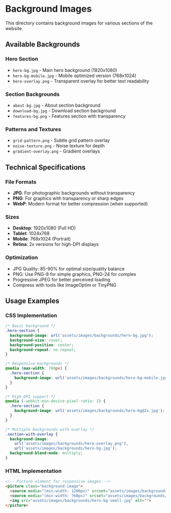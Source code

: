 # Background Images

This directory contains background images for various sections of the website.

## Available Backgrounds

### Hero Section
- `hero-bg.jpg` - Main hero background (1920x1080)
- `hero-bg-mobile.jpg` - Mobile optimized version (768x1024)
- `hero-overlay.png` - Transparent overlay for better text readability

### Section Backgrounds
- `about-bg.jpg` - About section background
- `download-bg.jpg` - Download section background
- `features-bg.png` - Features section with transparency

### Patterns and Textures
- `grid-pattern.png` - Subtle grid pattern overlay
- `noise-texture.png` - Noise texture for depth
- `gradient-overlay.png` - Gradient overlays

## Technical Specifications

### File Formats
- **JPG**: For photographic backgrounds without transparency
- **PNG**: For graphics with transparency or sharp edges
- **WebP**: Modern format for better compression (when supported)

### Sizes
- **Desktop**: 1920x1080 (Full HD)
- **Tablet**: 1024x768
- **Mobile**: 768x1024 (Portrait)
- **Retina**: 2x versions for high-DPI displays

### Optimization
- JPG Quality: 85-90% for optimal size/quality balance
- PNG: Use PNG-8 for simple graphics, PNG-24 for complex
- Progressive JPEG for better perceived loading
- Compress with tools like ImageOptim or TinyPNG

## Usage Examples

### CSS Implementation
```css
/* Basic background */
.hero-section {
  background-image: url('assets/images/backgrounds/hero-bg.jpg');
  background-size: cover;
  background-position: center;
  background-repeat: no-repeat;
}

/* Responsive backgrounds */
@media (max-width: 768px) {
  .hero-section {
    background-image: url('assets/images/backgrounds/hero-bg-mobile.jpg');
  }
}

/* High-DPI support */
@media (-webkit-min-device-pixel-ratio: 2) {
  .hero-section {
    background-image: url('assets/images/backgrounds/hero-bg@2x.jpg');
  }
}

/* Multiple backgrounds with overlay */
.section-with-overlay {
  background-image: 
    url('assets/images/backgrounds/hero-overlay.png'),
    url('assets/images/backgrounds/hero-bg.jpg');
  background-blend-mode: multiply;
}
```

### HTML Implementation
```html
<!-- Picture element for responsive images -->
<picture class="background-image">
  <source media="(min-width: 1200px)" srcset="assets/images/backgrounds/hero-bg-large.jpg">
  <source media="(min-width: 768px)" srcset="assets/images/backgrounds/hero-bg-medium.jpg">
  <img src="assets/images/backgrounds/hero-bg-small.jpg" alt="">
</picture>
```

